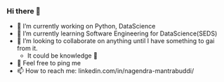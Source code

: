 ### Hi there 👋

- 🔭 I’m currently working on Python, DataScience
- 🌱 I’m currently learning Software Engineering for DataScience(SEDS)
- 👯 I’m looking to collaborate on anything until I have something to gai from it.
  - It could be knowledge 🍕
- 💬 Feel free to ping me
- 📫 How to reach me: linkedin.com/in/nagendra-mantrabuddi/
